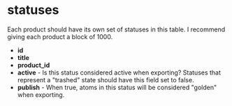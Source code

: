 # statuses

Each product should have its own set of statuses in this table. I recommend giving each product a block of 1000.

- **id**
- **title**
- **product_id**
- **active** - Is this status considered active when exporting? Statuses that represent a "trashed" state should have this field set to false.
- **publish** - When true, atoms in this status will be considered "golden" when exporting.